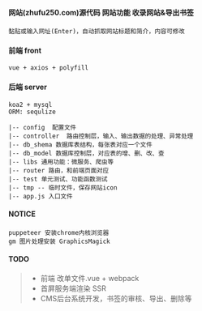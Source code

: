 #### 网站(zhufu250.com)源代码 网站功能 收录网站&导出书签

```
黏贴或输入网址(Enter)，自动抓取网站标题和简介，内容可修改
```
#### 前端 front
```
vue + axios + polyfill
```
#### 后端 server
```
koa2 + mysql
ORM: sequlize
```
```
|-- config  配置文件
|-- controller  路由控制层，输入、输出数据的处理、异常处理
|-- db_shema 数据库表结构，每张表对应一个文件
|-- db_model 数据库控制层，对应表的增、删、改、查
|-- libs 通用功能：微服务、爬虫等
|-- router 路由，和前端页面对应
|-- test 单元测试、功能函数测试
|-- tmp -- 临时文件，保存网站icon
|-- app.js 入口文件
```

#### NOTICE
```
puppeteer 安装chrome内核浏览器
gm 图片处理安装 GraphicsMagick
```


#### TODO
>* 前端 改单文件.vue + webpack
>* 首屏服务端渲染 SSR
>* CMS后台系统开发，书签的审核、导出、删除等
